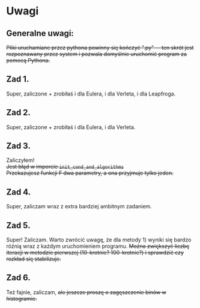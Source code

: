 # Uwagi

## Generalne uwagi:
~~Pliki uruchamiane przez pythona powinny się kończyć ".py" -- ten skrót jest rozpoznawany przez system i pozwala domyślnie uruchomić program za pomocą Pythona.~~

## Zad 1.
Super, zaliczone + zrobiłaś i dla Eulera, i dla Verleta, i dla Leapfroga.

## Zad 2.
Super, zaliczone + zrobiłaś i dla Eulera, i dla Verleta.

## Zad 3.
Zaliczyłem!\
~~Jest błąd w imporcie `init_cond_and_algorithms`~~\
~~Przekazujesz funkcji F dwa parametry, a ona przyjmuje tylko jeden.~~

## Zad 4.
Super, zaliczam wraz z extra bardziej ambitnym zadaniem.

## Zad 5.
Super! Zaliczam. Warto zwrócić uwagę, że dla metody 1) wyniki się bardzo różnią wraz z każdym uruchomieniem programu.
~~Można zwiększyć liczbę iteracji w metodzie pierwszej (10-krotnie? 100-krotnie?) i sprawdzić czy rozkład się stabilizuje.~~

## Zad 6.
Też fajnie, zaliczam, ~~ale jeszcze proszę o zagęszczenie binów w histogramie.~~
